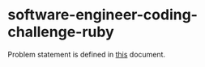 # software-engineer-coding-challenge-ruby

Problem statement is defined in [this](https://docs.google.com/document/d/1ruy_BwLkzJGOvxobcLKQu6poaoZORvV_DtNVboSRoKs/edit#) document.
